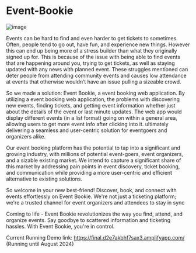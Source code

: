 # Event-Bookie

![image](https://github.com/NanaKwakyex/EventBookie/assets/133118833/08d16555-a0bd-4742-9e9f-35d84f4ffedd)


Events can be hard to find and even harder to get tickets to sometimes. 
Often, people tend to go out, have fun, and experience new things. However this can end up being more of a stress builder than what they originally signed up for. This is because of the issue with being able to find events that are happening around you, trying to get tickets, as well as staying updated with any news with planned event. These struggles mentioned can deter people from attending community events and causes low attendance at events that otherwise wouldn’t have an issue pulling a sizeable crowd. 


So we made a solution: Event Bookie, a event booking web application. 
By utilizing a event booking web application, the problems with discovering new events, finding tickets, and getting event information whether just about the details of the event or last minute updates. The web app would display different events (in a list format) going on within a general area, allowing users to get more event info after clicking into it.
ultimately delivering a seamless and user-centric solution for eventgoers and organizers alike. 


Our event booking platform has the potential to tap into a significant and growing industry, with millions of potential event-goers, event organizers, and a sizable existing market. We intend to capture a significant share of this market by addressing pain points in event discovery, ticket booking, and communication while providing a more user-centric and efficient alternative to existing solutions.


So welcome in your new best-friend!
Discover, book, and connect with events effortlessly on Event Bookie. We're not just a ticketing platform; we're a trusted channel for event organizers and attendees to stay in sync

Coming to life -
Event Bookie revolutionizes the way you find, attend, and organize events. Say goodbye to scattered information and ticketing hassles. With Event Bookie, you're in control. 


Current Running Demo link: https://final.d2e7akbhf7sax3.amplifyapp.com/
(Running until August 2024)
